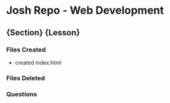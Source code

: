 # Josh Repo - Web Development

## {Section} {Lesson}

### Files Created
- created index.html

### Files Deleted

### Questions

